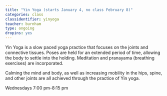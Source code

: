 ```yaml
---
title: "Yin Yoga (starts January 4, no class February 8)"
categories: class
classidentifier: yinyoga
teacher: burnham
type: ongoing
dropins: yes
---
```

Yin Yoga is a slow paced yoga practice that focuses on the joints and connective tissues. Poses are held for an extended period of time, allowing the body to settle into the holding. Meditation and pranayama (breathing exercises) are incorporated.

Calming the mind and body, as well as increasing mobility in the hips, spine, and other joints are all achieved through the practice of Yin  yoga.

Wednesdays 7:00 pm-8:15 pm
